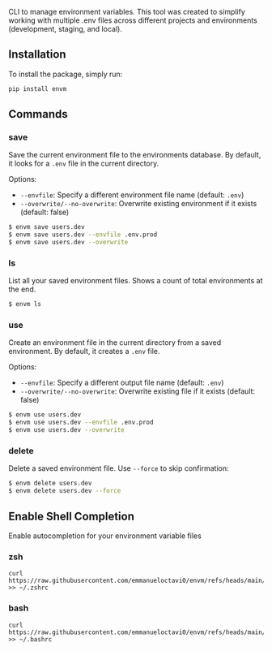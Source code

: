 CLI to manage environment variables. This tool was created to simplify working with multiple .env files across different projects and environments (development, staging, and local).

## Installation

To install the package, simply run:

```bash
pip install envm
```

## Commands

### save
Save the current environment file to the environments database. By default, it looks for a `.env` file in the current directory.

Options:
- `--envfile`: Specify a different environment file name (default: `.env`)
- `--overwrite/--no-overwrite`: Overwrite existing environment if it exists (default: false)

```bash
$ envm save users.dev
$ envm save users.dev --envfile .env.prod
$ envm save users.dev --overwrite
```

### ls
List all your saved environment files. Shows a count of total environments at the end.

```bash
$ envm ls
```

### use
Create an environment file in the current directory from a saved environment. By default, it creates a `.env` file.

Options:
- `--envfile`: Specify a different output file name (default: `.env`)
- `--overwrite/--no-overwrite`: Overwrite existing file if it exists (default: false)

```bash
$ envm use users.dev
$ envm use users.dev --envfile .env.prod
$ envm use users.dev --overwrite
```

### delete
Delete a saved environment file. Use `--force` to skip confirmation:
```bash
$ envm delete users.dev
$ envm delete users.dev --force
```

## Enable Shell Completion

Enable autocompletion for your environment variable files

### zsh
```shell
curl https://raw.githubusercontent.com/emmanueloctavi0/envm/refs/heads/main/src/completion/envm_complete.zsh >> ~/.zshrc
```

### bash
```shell
curl https://raw.githubusercontent.com/emmanueloctavi0/envm/refs/heads/main/src/completion/envm_complete.bash >> ~/.bashrc
```
